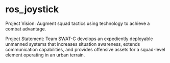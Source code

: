 # ros_joystick

Project Vision: Augment squad tactics using technology to achieve a combat advantage.

Project Statement: Team SWAT-C develops an expediently deployable unmanned systems that increases situation awareness, extends communication capabilities, and provides offensive assets for a squad-level element operating in an urban terrain.
